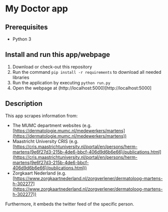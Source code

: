 # My Doctor app

## Prerequisites
- Python 3

## Install and run this app/webpage
1. Download or check-out this repository
2. Run the command `pip install -r requirements` to download all needed libraries
3. Run the application by executing `python run.py`
4. Open the webpage at (http://localhost:5000)[http://localhost:5000]

## Description
This app scrapes information from:
* The MUMC department websites (e.g. [https://dermatologie.mumc.nl/medewerkers/martens](https://dermatologie.mumc.nl/medewerkers/martens))
* Maastricht University CRIS (e.g. [https://cris.maastrichtuniversity.nl/portal/en/persons/herm-martens(9e6f27d3-215b-4de6-bbcf-406d9d6b6e66)/publications.html](https://cris.maastrichtuniversity.nl/portal/en/persons/herm-martens(9e6f27d3-215b-4de6-bbcf-406d9d6b6e66)/publications.html))
* Zorgkaart Nederland (e.g. [https://www.zorgkaartnederland.nl/zorgverlener/dermatoloog-martens-h-302277](https://www.zorgkaartnederland.nl/zorgverlener/dermatoloog-martens-h-302277))

Furthermore, it embeds the twitter feed of the specific person.